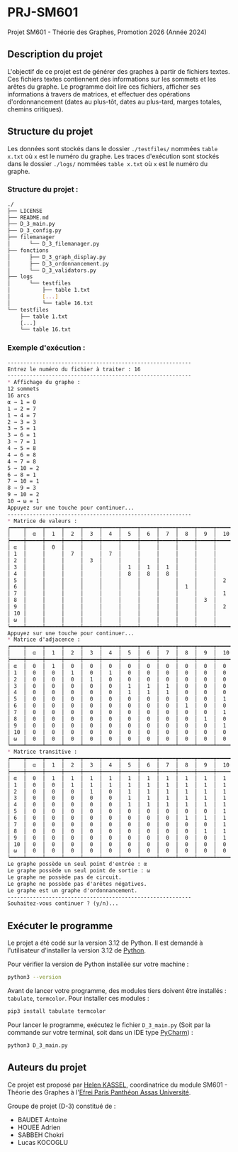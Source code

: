 # PRJ-SM601
Projet SM601 - Théorie des Graphes, Promotion 2026 (Année 2024)

## Description du projet

L'objectif de ce projet est de générer des graphes à partir de fichiers textes. 
Ces fichiers textes contiennent des informations sur les sommets et les arêtes du graphe.
Le programme doit lire ces fichiers, afficher ses informations à travers de matrices, et effectuer des opérations d'ordonnancement (dates au plus-tôt, dates au plus-tard, marges totales, chemins critiques).

## Structure du projet

Les données sont stockés dans le dossier `./testfiles/` nommées `table x.txt` où `x` est le numéro du graphe.
Les traces d'exécution sont stockés dans le dossier `./logs/` nommées `table x.txt` où `x` est le numéro du graphe.

### Structure du projet : 
```bash
./
├── LICENSE
├── README.md
├── D_3_main.py
├── D_3_config.py
├── filemanager
│      └── D_3_filemanager.py
├── fonctions
│      ├── D_3_graph_display.py
│      ├── D_3_ordonnancement.py
│      └── D_3_validators.py
├── logs
│      └── testfiles
│          ├── table 1.txt
│          [...]
│          └── table 16.txt
└── testfiles
    ├── table 1.txt
    [...]
    └── table 16.txt
```

### Exemple d'exécution :

```markdown
----------------------------------------------------------
Entrez le numéro du fichier à traiter : 16
----------------------------------------------------------
* Affichage du graphe :
12 sommets
16 arcs
α → 1 = 0
1 → 2 = 7
1 → 4 = 7
2 → 3 = 3
3 → 5 = 1
3 → 6 = 1
3 → 7 = 1
4 → 5 = 8
4 → 6 = 8
4 → 7 = 8
5 → 10 = 2
6 → 8 = 1
7 → 10 = 1
8 → 9 = 3
9 → 10 = 2
10 → ω = 1
Appuyez sur une touche pour continuer...
----------------------------------------------------------
* Matrice de valeurs :
┍━━━━┯━━━━━┯━━━━━┯━━━━━┯━━━━━┯━━━━━┯━━━━━┯━━━━━┯━━━━━┯━━━━━┯━━━━━┯━━━━━━┯━━━━━┑
│    │  α  │  1  │  2  │  3  │  4  │  5  │  6  │  7  │  8  │  9  │  10  │  ω  │
┝━━━━┿━━━━━┿━━━━━┿━━━━━┿━━━━━┿━━━━━┿━━━━━┿━━━━━┿━━━━━┿━━━━━┿━━━━━┿━━━━━━┿━━━━━┥
│ α  │     │  0  │     │     │     │     │     │     │     │     │      │     │
│ 1  │     │     │  7  │     │  7  │     │     │     │     │     │      │     │
│ 2  │     │     │     │  3  │     │     │     │     │     │     │      │     │
│ 3  │     │     │     │     │     │  1  │  1  │  1  │     │     │      │     │
│ 4  │     │     │     │     │     │  8  │  8  │  8  │     │     │      │     │
│ 5  │     │     │     │     │     │     │     │     │     │     │  2   │     │
│ 6  │     │     │     │     │     │     │     │     │  1  │     │      │     │
│ 7  │     │     │     │     │     │     │     │     │     │     │  1   │     │
│ 8  │     │     │     │     │     │     │     │     │     │  3  │      │     │
│ 9  │     │     │     │     │     │     │     │     │     │     │  2   │     │
│ 10 │     │     │     │     │     │     │     │     │     │     │      │  1  │
│ ω  │     │     │     │     │     │     │     │     │     │     │      │     │
┕━━━━┷━━━━━┷━━━━━┷━━━━━┷━━━━━┷━━━━━┷━━━━━┷━━━━━┷━━━━━┷━━━━━┷━━━━━┷━━━━━━┷━━━━━┙
Appuyez sur une touche pour continuer...
* Matrice d'adjacence :
┍━━━━┯━━━━━┯━━━━━┯━━━━━┯━━━━━┯━━━━━┯━━━━━┯━━━━━┯━━━━━┯━━━━━┯━━━━━┯━━━━━━┯━━━━━┑
│    │  α  │  1  │  2  │  3  │  4  │  5  │  6  │  7  │  8  │  9  │  10  │  ω  │
┝━━━━┿━━━━━┿━━━━━┿━━━━━┿━━━━━┿━━━━━┿━━━━━┿━━━━━┿━━━━━┿━━━━━┿━━━━━┿━━━━━━┿━━━━━┥
│ α  │  0  │  1  │  0  │  0  │  0  │  0  │  0  │  0  │  0  │  0  │  0   │  0  │
│ 1  │  0  │  0  │  1  │  0  │  1  │  0  │  0  │  0  │  0  │  0  │  0   │  0  │
│ 2  │  0  │  0  │  0  │  1  │  0  │  0  │  0  │  0  │  0  │  0  │  0   │  0  │
│ 3  │  0  │  0  │  0  │  0  │  0  │  1  │  1  │  1  │  0  │  0  │  0   │  0  │
│ 4  │  0  │  0  │  0  │  0  │  0  │  1  │  1  │  1  │  0  │  0  │  0   │  0  │
│ 5  │  0  │  0  │  0  │  0  │  0  │  0  │  0  │  0  │  0  │  0  │  1   │  0  │
│ 6  │  0  │  0  │  0  │  0  │  0  │  0  │  0  │  0  │  1  │  0  │  0   │  0  │
│ 7  │  0  │  0  │  0  │  0  │  0  │  0  │  0  │  0  │  0  │  0  │  1   │  0  │
│ 8  │  0  │  0  │  0  │  0  │  0  │  0  │  0  │  0  │  0  │  1  │  0   │  0  │
│ 9  │  0  │  0  │  0  │  0  │  0  │  0  │  0  │  0  │  0  │  0  │  1   │  0  │
│ 10 │  0  │  0  │  0  │  0  │  0  │  0  │  0  │  0  │  0  │  0  │  0   │  1  │
│ ω  │  0  │  0  │  0  │  0  │  0  │  0  │  0  │  0  │  0  │  0  │  0   │  0  │
┕━━━━┷━━━━━┷━━━━━┷━━━━━┷━━━━━┷━━━━━┷━━━━━┷━━━━━┷━━━━━┷━━━━━┷━━━━━┷━━━━━━┷━━━━━┙
* Matrice transitive :
┍━━━━┯━━━━━┯━━━━━┯━━━━━┯━━━━━┯━━━━━┯━━━━━┯━━━━━┯━━━━━┯━━━━━┯━━━━━┯━━━━━━┯━━━━━┑
│    │  α  │  1  │  2  │  3  │  4  │  5  │  6  │  7  │  8  │  9  │  10  │  ω  │
┝━━━━┿━━━━━┿━━━━━┿━━━━━┿━━━━━┿━━━━━┿━━━━━┿━━━━━┿━━━━━┿━━━━━┿━━━━━┿━━━━━━┿━━━━━┥
│ α  │  0  │  1  │  1  │  1  │  1  │  1  │  1  │  1  │  1  │  1  │  1   │  1  │
│ 1  │  0  │  0  │  1  │  1  │  1  │  1  │  1  │  1  │  1  │  1  │  1   │  1  │
│ 2  │  0  │  0  │  0  │  1  │  0  │  1  │  1  │  1  │  1  │  1  │  1   │  1  │
│ 3  │  0  │  0  │  0  │  0  │  0  │  1  │  1  │  1  │  1  │  1  │  1   │  1  │
│ 4  │  0  │  0  │  0  │  0  │  0  │  1  │  1  │  1  │  1  │  1  │  1   │  1  │
│ 5  │  0  │  0  │  0  │  0  │  0  │  0  │  0  │  0  │  0  │  0  │  1   │  1  │
│ 6  │  0  │  0  │  0  │  0  │  0  │  0  │  0  │  0  │  1  │  1  │  1   │  1  │
│ 7  │  0  │  0  │  0  │  0  │  0  │  0  │  0  │  0  │  0  │  0  │  1   │  1  │
│ 8  │  0  │  0  │  0  │  0  │  0  │  0  │  0  │  0  │  0  │  1  │  1   │  1  │
│ 9  │  0  │  0  │  0  │  0  │  0  │  0  │  0  │  0  │  0  │  0  │  1   │  1  │
│ 10 │  0  │  0  │  0  │  0  │  0  │  0  │  0  │  0  │  0  │  0  │  0   │  1  │
│ ω  │  0  │  0  │  0  │  0  │  0  │  0  │  0  │  0  │  0  │  0  │  0   │  0  │
┕━━━━┷━━━━━┷━━━━━┷━━━━━┷━━━━━┷━━━━━┷━━━━━┷━━━━━┷━━━━━┷━━━━━┷━━━━━┷━━━━━━┷━━━━━┙
Le graphe possède un seul point d'entrée : α
Le graphe possède un seul point de sortie : ω
Le graphe ne possède pas de circuit.
Le graphe ne possède pas d'arêtes négatives.
Le graphe est un graphe d'ordonnancement.
----------------------------------------------------------
Souhaitez-vous continuer ? (y/n)...
```

## Exécuter le programme

Le projet a été codé sur la version 3.12 de Python.
Il est demandé à l'utilisateur d'installer la version 3.12 de [Python](https://www.python.org/downloads/).

Pour vérifier la version de Python installée sur votre machine :
```bash
python3 --version
```

Avant de lancer votre programme, des modules tiers doivent être installés : `tabulate`, `termcolor`. Pour installer ces modules :
```bash
pip3 install tabulate termcolor
```

Pour lancer le programme, exécutez le fichier `D_3_main.py` (Soit par la commande sur votre terminal, soit dans un IDE type [PyCharm](https://www.jetbrains.com/fr-fr/pycharm/download)) :
```bash
python3 D_3_main.py
```

## Auteurs du projet

Ce projet est proposé par [Helen KASSEL](https://eng.efrei.fr/department-of-mathematics/), coordinatrice du module SM601 - Théorie des Graphes à l'[Efrei Paris Panthéon Assas Université](https://www.efrei.fr/).

Groupe de projet (D-3) constitué de :
* BAUDET Antoine
* HOUEE Adrien
* SABBEH Chokri
* Lucas KOCOGLU